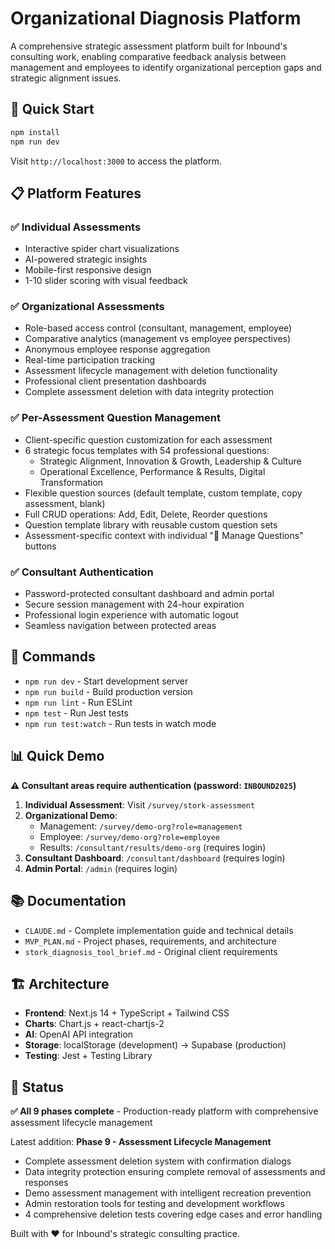 # Organizational Diagnosis Platform

A comprehensive strategic assessment platform built for Inbound's consulting work, enabling comparative feedback analysis between management and employees to identify organizational perception gaps and strategic alignment issues.

## 🚀 Quick Start

```bash
npm install
npm run dev
```

Visit `http://localhost:3000` to access the platform.

## 📋 Platform Features

### ✅ Individual Assessments
- Interactive spider chart visualizations
- AI-powered strategic insights
- Mobile-first responsive design
- 1-10 slider scoring with visual feedback

### ✅ Organizational Assessments
- Role-based access control (consultant, management, employee)
- Comparative analytics (management vs employee perspectives)
- Anonymous employee response aggregation
- Real-time participation tracking
- Assessment lifecycle management with deletion functionality
- Professional client presentation dashboards
- Complete assessment deletion with data integrity protection

### ✅ Per-Assessment Question Management
- Client-specific question customization for each assessment
- 6 strategic focus templates with 54 professional questions:
  - Strategic Alignment, Innovation & Growth, Leadership & Culture
  - Operational Excellence, Performance & Results, Digital Transformation
- Flexible question sources (default template, custom template, copy assessment, blank)
- Full CRUD operations: Add, Edit, Delete, Reorder questions
- Question template library with reusable custom question sets
- Assessment-specific context with individual "📝 Manage Questions" buttons

### ✅ Consultant Authentication
- Password-protected consultant dashboard and admin portal
- Secure session management with 24-hour expiration
- Professional login experience with automatic logout
- Seamless navigation between protected areas

## 🔧 Commands

- `npm run dev` - Start development server
- `npm run build` - Build production version
- `npm run lint` - Run ESLint
- `npm test` - Run Jest tests
- `npm run test:watch` - Run tests in watch mode

## 📊 Quick Demo

**⚠️ Consultant areas require authentication (password: `INBOUND2025`)**

1. **Individual Assessment**: Visit `/survey/stork-assessment`
2. **Organizational Demo**: 
   - Management: `/survey/demo-org?role=management`
   - Employee: `/survey/demo-org?role=employee`
   - Results: `/consultant/results/demo-org` (requires login)
3. **Consultant Dashboard**: `/consultant/dashboard` (requires login)
4. **Admin Portal**: `/admin` (requires login)

## 📚 Documentation

- `CLAUDE.md` - Complete implementation guide and technical details
- `MVP_PLAN.md` - Project phases, requirements, and architecture
- `stork_diagnosis_tool_brief.md` - Original client requirements

## 🏗️ Architecture

- **Frontend**: Next.js 14 + TypeScript + Tailwind CSS
- **Charts**: Chart.js + react-chartjs-2
- **AI**: OpenAI API integration
- **Storage**: localStorage (development) → Supabase (production)
- **Testing**: Jest + Testing Library

## 🎯 Status

**✅ All 9 phases complete** - Production-ready platform with comprehensive assessment lifecycle management

Latest addition: **Phase 9 - Assessment Lifecycle Management**
- Complete assessment deletion system with confirmation dialogs
- Data integrity protection ensuring complete removal of assessments and responses
- Demo assessment management with intelligent recreation prevention
- Admin restoration tools for testing and development workflows
- 4 comprehensive deletion tests covering edge cases and error handling

Built with ❤️ for Inbound's strategic consulting practice.